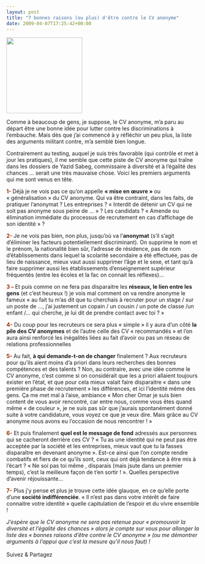 ```yaml
---
layout: post
title: "7 bonnes raisons (ou plus) d'être contre le CV anonyme"
date: 2009-04-07T17:25:42+00:00
---
```

<div class="entry-content" itemprop="text">
<p><a href="/juliecoudry/uploads/2009/04/profil-parrain.jpg"><img class="aligncenter size-medium wp-image-339" title="profil-parrain" src="/juliecoudry/uploads/2009/04/profil-parrain.jpg" alt="" width="198" height="198" srcset="/juliecoudry/uploads/2009/04/profil-parrain.jpg 198w, /juliecoudry/uploads/2009/04/profil-parrain-150x150.jpg 150w" sizes="(max-width: 198px) 100vw, 198px"></a></p>
<p>Comme à beaucoup de gens, je suppose, le CV anonyme, m’a paru au départ être une bonne idée pour lutter contre les discriminations à l’embauche. Mais dès que j’ai commencé à y réfléchir un peu plus, la liste des arguments militant contre, m’a semblé bien longue.</p>
<p>Contrairement au testing, auquel je suis très favorable (qui contrôle et met à jour les pratiques), il me semble que cette piste de CV anonyme qui traîne dans les dossiers de Yazid Sabeg, commissaire à diversité et à l’égalité des chances … serait une très mauvaise chose. Voici les premiers arguments qui me sont venus en tête.</p>
<p><span style="color: #993300;"><strong>1- </strong></span>Déjà je ne vois pas ce qu’on appelle <strong>« mise en œuvre » </strong>ou « généralisation » du CV anonyme. Qui va être contraint, dans les faits, de pratiquer l’anonymat ? Les entreprises ? « Interdit de détenir un CV qui ne soit pas anonyme sous peine de … » ? Les candidats ? « Amende ou élimination immédiate du processus de recrutement en cas d’affichage de son identité » ?</p>
<p><span style="color: #993300;"><strong>2- </strong></span>Je ne vois pas bien, non plus, jusqu’où va l’<strong>anonymat</strong> (s’il s’agit d’éliminer les facteurs potentiellement discriminant). On supprime le nom et le prénom, la nationalité bien sûr, l’adresse de résidence, pas de nom d’établissements dans lequel la scolarité secondaire a été effectuée, pas de lieu de naissance, mieux vaut aussi supprimer l’âge et le sexe, et tant qu’à faire supprimer aussi les établissements d’enseignement supérieur fréquentés (entre les écoles et la fac on connait les réflexes)…</p>
<p><strong><span style="color: #993300;">3 – </span></strong>Et puis comme on ne fera pas disparaitre les <strong>réseaux, le lien entre les gens</strong> (et c’est heureux !) je vois mal comment on va rendre anonyme le fameux « au fait tu m’as dit que tu cherchais à recruter pour un stage / sur un poste de …, j’ai justement un copain / un cousin / un pote de classe /un enfant /… qui cherche, je lui dit de prendre contact avec toi ? »</p>
<p><strong><span style="color: #993300;">4-</span></strong> Du coup pour les recruteurs ce sera plus « simple » il y aura d’un côté <strong>la pile des CV anonymes</strong> et de l’autre celle des CV « recommandés » et l’on aura ainsi renforcé les inégalités liées au fait d’avoir ou pas un réseau de relations professionnelles</p>
<p><span style="color: #993300;"><strong>5- </strong></span>Au fait, <strong>à qui demande-t-on de changer</strong> finalement ? Aux recruteurs pour qu’ils aient moins d’a priori dans leurs recherches des bonnes compétences et des talents ? Non, au contraire, avec une idée comme le CV anonyme, c’est comme si on considérait que les a priori allaient toujours exister en l’état, et que pour cela mieux valait faire disparaitre « dans une première phase de recrutement » les différences, et ici l’identité même des gens. Ça me met mal à l’aise, ambiance « Mon cher Omar je suis bien content de vous avoir rencontré, car entre nous, comme vous êtes quand même « de couleur », je ne suis pas sûr que j’aurais spontanément donné suite à votre candidature, vous voyez ce que je veux dire. Mais grâce au CV anonyme nous avons eu l’occasion de nous rencontrer ! »</p>
<p><span style="color: #993300;"><strong>6-</strong></span> Et puis finalement <strong>quel est le message de fond</strong> adressés aux personnes qui se cacheront derrière ces CV ? « Tu as une identité qui ne peut pas être acceptée par la société et les entreprises, mieux vaut que tu la fasses disparaître en devenant anonyme ». Est-ce ainsi que l’on compte rendre combatifs et fiers de ce qu’ils sont, ceux qui ont déjà tendance à être mis à l’écart ? « Ne soi pas toi même , disparais (mais jsute dans un premier temps), c’est la meilleure façon de t’en sortir ! ». Quelles perspective d’avenir réjouissante…</p>
<p><strong><span style="color: #993300;">7-</span></strong> Plus j’y pense et plus je trouve cette idée glauque, en ce qu’elle porte d’une <strong>société indifférenciée</strong>. « Il n’est pas dans votre intérêt de faire connaitre votre identité » quelle capitulation de l’espoir et du vivre ensemble !</p>
<p><em> J’espère que le CV anonyme ne sera pas retenue pour « promouvoir la diversité et l’égalité des chances » alors je compte sur vous pour allonger la liste des « bonnes raisons d’être contre le CV anonyme » (ou me démontrer arguments à l’appui que c’est la mesure qu’il nous faut) !</em></p>
<div class="sfsi_Sicons" style="width: 100%; display: inline-block; vertical-align: middle; text-align:left">
<div style="margin:0px 8px 0px 0px; line-height: 24px"><span>Suivez &amp; Partagez</span></div>
<div class="sfsi_socialwpr">
<div class="sf_fb" style="text-align:left;width:98px"><div class="fb-like" href="http://www.juliecoudry.com/7-bonnes-raisons-ou-plus-detre-contre-le-cv-anonyme/" width="180" send="false" showfaces="false" action="like" data-share="true" data-layout="button"></div></div>
<div class="sf_twiter" style="text-align:left;float:left;width:auto"><a href="http://twitter.com/share" data-count="none" class="sr-twitter-button twitter-share-button" lang="en" data-url="http://www.juliecoudry.com/7-bonnes-raisons-ou-plus-detre-contre-le-cv-anonyme/" data-text="7 bonnes raisons (ou plus) d’être contre le CV anonyme"></a></div>
</div>
</div>
<!--<rdf:RDF xmlns:rdf="http://www.w3.org/1999/02/22-rdf-syntax-ns#"
			xmlns:dc="http://purl.org/dc/elements/1.1/"
			xmlns:trackback="http://madskills.com/public/xml/rss/module/trackback/">
		<rdf:Description rdf:about="http://www.juliecoudry.com/7-bonnes-raisons-ou-plus-detre-contre-le-cv-anonyme/"
    dc:identifier="http://www.juliecoudry.com/7-bonnes-raisons-ou-plus-detre-contre-le-cv-anonyme/"
    dc:title="7 bonnes raisons (ou plus) d&rsquo;être contre le CV anonyme"
    trackback:ping="http://www.juliecoudry.com/7-bonnes-raisons-ou-plus-detre-contre-le-cv-anonyme/trackback/" />
</rdf:RDF>-->
</div>
